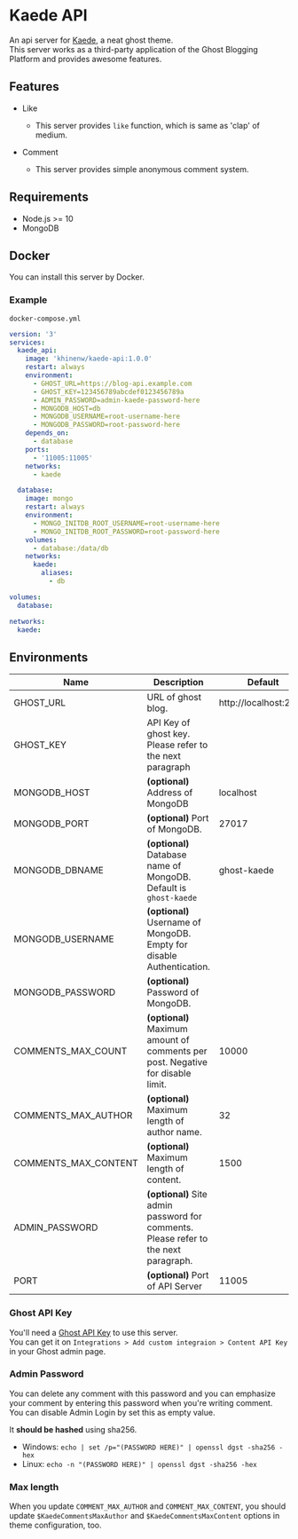 # Kaede API
An api server for [Kaede](https://github.com/HelloWorld017/kaede), a neat ghost theme.  
This server works as a third-party application of the Ghost Blogging Platform and provides awesome features.

## Features
* Like
  * This server provides `like` function, which is same as 'clap' of medium.

* Comment
  * This server provides simple anonymous comment system.

## Requirements
* Node.js >= 10  
* MongoDB

## Docker
You can install this server by Docker.

### Example
`docker-compose.yml`

```yaml
version: '3'
services:
  kaede_api:
    image: 'khinenw/kaede-api:1.0.0'
    restart: always
    environment:
      - GHOST_URL=https://blog-api.example.com
      - GHOST_KEY=123456789abcdef0123456789a
      - ADMIN_PASSWORD=admin-kaede-password-here
      - MONGODB_HOST=db
      - MONGODB_USERNAME=root-username-here
      - MONGODB_PASSWORD=root-password-here
    depends_on:
      - database
    ports:
      - '11005:11005'
    networks:
      - kaede

  database:
    image: mongo
    restart: always
    environment:
      - MONGO_INITDB_ROOT_USERNAME=root-username-here
      - MONGO_INITDB_ROOT_PASSWORD=root-password-here
    volumes:
      - database:/data/db
    networks:
      kaede:
        aliases:
          - db

volumes:
  database:

networks:
  kaede:
```

## Environments
| Name               | Description                                                                                  | Default               |
|--------------------|----------------------------------------------------------------------------------------------|-----------------------|
| GHOST_URL          | URL of ghost blog.                                                                           | http://localhost:2368 |
| GHOST_KEY          | API Key of ghost key. Please refer to the next paragraph                                     |                       |
| MONGODB_HOST       | **(optional)** Address of MongoDB                                                            | localhost             |
| MONGODB_PORT       | **(optional)** Port of MongoDB.                                                              | 27017                 |
| MONGODB_DBNAME     | **(optional)** Database name of MongoDB. Default is `ghost-kaede`                            | ghost-kaede           |
| MONGODB_USERNAME   | **(optional)** Username of MongoDB. Empty for disable Authentication.                        |                       |
| MONGODB_PASSWORD   | **(optional)** Password of MongoDB.                                                          |                       |
| COMMENTS_MAX_COUNT | **(optional)** Maximum amount of comments per post. Negative for disable limit.              | 10000                 |
| COMMENTS_MAX_AUTHOR| **(optional)** Maximum length of author name.                                                | 32                    |
| COMMENTS_MAX_CONTENT|**(optional)** Maximum length of content.                                                    | 1500                  |
| ADMIN_PASSWORD     | **(optional)** Site admin password for comments. Please refer to the next paragraph.         |                       |
| PORT               | **(optional)** Port of API Server                                                            | 11005                 |

### Ghost API Key
You'll need a [Ghost API Key](https://ghost.org/docs/api/v3/content/#key) to use this server.  
You can get it on `Integrations > Add custom integraion > Content API Key` in your Ghost admin page.

### Admin Password
You can delete any comment with this password and you can emphasize your comment by entering this password when you're writing comment.  
You can disable Admin Login by set this as empty value.

It **should be hashed** using sha256.
  * Windows: `echo | set /p="(PASSWORD HERE)" | openssl dgst -sha256 -hex`
  * Linux: `echo -n "(PASSWORD HERE)" | openssl dgst -sha256 -hex`

### Max length
When you update `COMMENT_MAX_AUTHOR` and `COMMENT_MAX_CONTENT`, you should update
`$KaedeCommentsMaxAuthor` and `$KaedeCommentsMaxContent` options in theme configuration, too.
